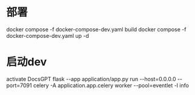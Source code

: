 # 部署
docker compose -f docker-compose-dev.yaml build
docker compose -f docker-compose-dev.yaml up -d

# 启动dev
activate DocsGPT
flask --app application/app.py run --host=0.0.0.0 --port=7091
celery -A application.app.celery worker --pool=eventlet -l info